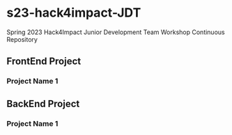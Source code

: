# s23-hack4impact-JDT
Spring 2023 Hack4Impact Junior Development Team Workshop Continuous Repository

## FrontEnd Project
### Project Name 1

## BackEnd Project
### Project Name 1
